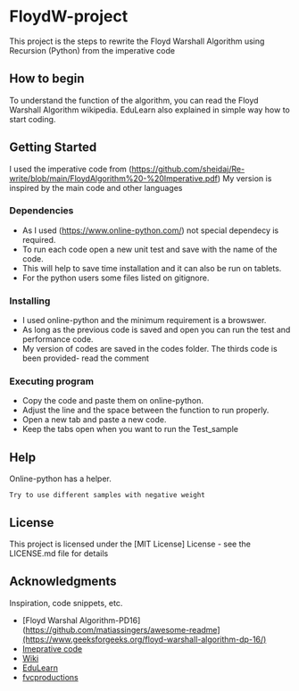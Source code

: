# FloydW-project

This project is the steps to rewrite the Floyd Warshall Algorithm using Recursion (Python) from the imperative code

## How to begin

To understand the function of the algorithm, you can read the Floyd Warshall Algorithm wikipedia. 
EduLearn also explained in simple way how to start coding.

## Getting Started

I used the imperative code from (https://github.com/sheidaj/Re-write/blob/main/FloydAlgorithm%20-%20Imperative.pdf)
My version is inspired by the main code and other languages 

### Dependencies

* As I used (https://www.online-python.com/) not special dependecy is required. 
* To run each code open a new unit test and save with the name of the code.
* This will help to save time installation and it can also be run on tablets.
* For the python users some files listed on gitignore.

### Installing

* I used online-python and the minimum requirement is a browswer. 
* As long as the previous code is saved and open you can run the test and performance code.
* My version of codes are saved in the codes folder. The thirds code is been provided- read the comment

### Executing program

* Copy the code and paste them on online-python.
* Adjust the line and the space between the function to run properly.
* Open a new tab and paste a new code.
* Keep the tabs open when you want to run the Test_sample

## Help

Online-python has a helper.
```
Try to use different samples with negative weight
```

## License

This project is licensed under the [MIT License] License - see the LICENSE.md file for details

## Acknowledgments

Inspiration, code snippets, etc.
* [Floyd Warshal Algorithm-PD16](https://github.com/matiassingers/awesome-readme](https://www.geeksforgeeks.org/floyd-warshall-algorithm-dp-16/)
* [Imeprative code](https://replit.com/@sheidaj/FLW-project#floyd_imperative_code.py)
* [Wiki](https://en.wikipedia.org/wiki/Floyd%E2%80%93Warshall_algorithm)
* [EduLearn](https://edulearn96.blogspot.com/2020/)
* [fvcproductions](https://gist.github.com/fvcproductions/1bfc2d4aecb01a834b46)
